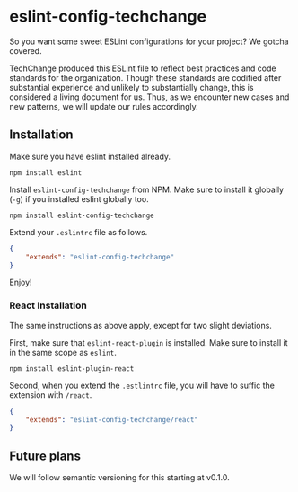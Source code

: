 eslint-config-techchange
========================

So you want some sweet ESLint configurations for your project? We gotcha covered.

TechChange produced this ESLint file to reflect best practices and code standards for the organization. Though these standards are codified after substantial experience and unlikely to substantially change, this is considered a living document for us. Thus, as we encounter new cases and new patterns, we will update our rules accordingly.

## Installation

Make sure you have eslint installed already.

`npm install eslint`

Install `eslint-config-techchange` from NPM. Make sure to install it globally (`-g`) if you installed eslint globally too.

`npm install eslint-config-techchange`

Extend your `.eslintrc` file as follows.
```json
{
	"extends": "eslint-config-techchange"
}
```

Enjoy!

### React Installation

The same instructions as above apply, except for two slight deviations.

First, make sure that `eslint-react-plugin` is installed. Make sure to install it in the same scope as `eslint`.

`npm install eslint-plugin-react`

Second, when you extend the `.estlintrc` file, you will have to suffic the extension with `/react`.
```json
{
	"extends": "eslint-config-techchange/react"
}
```

## Future plans

We will follow semantic versioning for this starting at v0.1.0.

